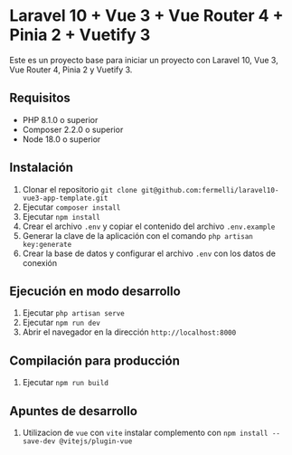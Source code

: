 # Laravel 10 + Vue 3 + Vue Router 4 + Pinia 2 + Vuetify 3

Este es un proyecto base para iniciar un proyecto con Laravel 10, Vue 3, Vue Router 4, Pinia 2 y Vuetify 3.

## Requisitos

-   PHP 8.1.0 o superior
-   Composer 2.2.0 o superior
-   Node 18.0 o superior

## Instalación

1. Clonar el repositorio `git clone git@github.com:fermelli/laravel10-vue3-app-template.git`
2. Ejecutar `composer install`
3. Ejecutar `npm install`
4. Crear el archivo `.env` y copiar el contenido del archivo `.env.example`
5. Generar la clave de la aplicación con el comando `php artisan key:generate`
6. Crear la base de datos y configurar el archivo `.env` con los datos de conexión

## Ejecución en modo desarrollo

1. Ejecutar `php artisan serve`
2. Ejecutar `npm run dev`
3. Abrir el navegador en la dirección `http://localhost:8000`

## Compilación para producción

1. Ejecutar `npm run build`

## Apuntes de desarrollo

1. Utilizacion de `vue` con `vite` instalar complemento con `npm install --save-dev @vitejs/plugin-vue`
